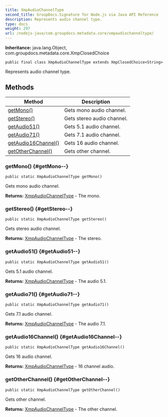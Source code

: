 ```yaml
---
title: XmpAudioChannelType
second_title: GroupDocs.Signature for Node.js via Java API Reference
description: Represents audio channel type.
type: docs
weight: 297
url: /nodejs-java/com.groupdocs.metadata.core/xmpaudiochanneltype/
---
```

**Inheritance:**
java.lang.Object, com.groupdocs.metadata.core.XmpClosedChoice
```
public final class XmpAudioChannelType extends XmpClosedChoice<String>
```

Represents audio channel type.
## Methods

| Method | Description |
| --- | --- |
| [getMono()](#getMono--) | Gets mono audio channel. |
| [getStereo()](#getStereo--) | Gets stereo audio channel. |
| [getAudio51()](#getAudio51--) | Gets 5.1 audio channel. |
| [getAudio71()](#getAudio71--) | Gets 7.1 audio channel. |
| [getAudio16Channel()](#getAudio16Channel--) | Gets 16 audio channel. |
| [getOtherChannel()](#getOtherChannel--) | Gets other channel. |
### getMono() {#getMono--}
```
public static XmpAudioChannelType getMono()
```


Gets mono audio channel.

**Returns:**
[XmpAudioChannelType](../../com.groupdocs.metadata.core/xmpaudiochanneltype) - The mono.
### getStereo() {#getStereo--}
```
public static XmpAudioChannelType getStereo()
```


Gets stereo audio channel.

**Returns:**
[XmpAudioChannelType](../../com.groupdocs.metadata.core/xmpaudiochanneltype) - The stereo.
### getAudio51() {#getAudio51--}
```
public static XmpAudioChannelType getAudio51()
```


Gets 5.1 audio channel.

**Returns:**
[XmpAudioChannelType](../../com.groupdocs.metadata.core/xmpaudiochanneltype) - The audio 5.1.
### getAudio71() {#getAudio71--}
```
public static XmpAudioChannelType getAudio71()
```


Gets 7.1 audio channel.

**Returns:**
[XmpAudioChannelType](../../com.groupdocs.metadata.core/xmpaudiochanneltype) - The audio 7.1.
### getAudio16Channel() {#getAudio16Channel--}
```
public static XmpAudioChannelType getAudio16Channel()
```


Gets 16 audio channel.

**Returns:**
[XmpAudioChannelType](../../com.groupdocs.metadata.core/xmpaudiochanneltype) - 16 channel audio.
### getOtherChannel() {#getOtherChannel--}
```
public static XmpAudioChannelType getOtherChannel()
```


Gets other channel.

**Returns:**
[XmpAudioChannelType](../../com.groupdocs.metadata.core/xmpaudiochanneltype) - The other channel.
